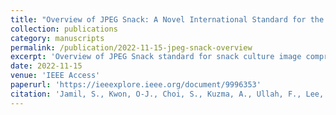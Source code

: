 ```yaml
---
title: "Overview of JPEG Snack: A Novel International Standard for the Snack Culture"
collection: publications
category: manuscripts
permalink: /publication/2022-11-15-jpeg-snack-overview
excerpt: 'Overview of JPEG Snack standard for snack culture image compression.'
date: 2022-11-15
venue: 'IEEE Access'
paperurl: 'https://ieeexplore.ieee.org/document/9996353'
citation: 'Jamil, S., Kwon, O-J., Choi, S., Kuzma, A., Ullah, F., Lee, J. (2022). &quot;Overview of JPEG Snack: A Novel International Standard for the Snack Culture.&quot; <i>IEEE Access</i>.'
---
```

